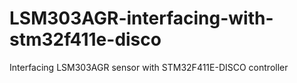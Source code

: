 # LSM303AGR-interfacing-with-stm32f411e-disco
Interfacing LSM303AGR sensor with STM32F411E-DISCO controller
